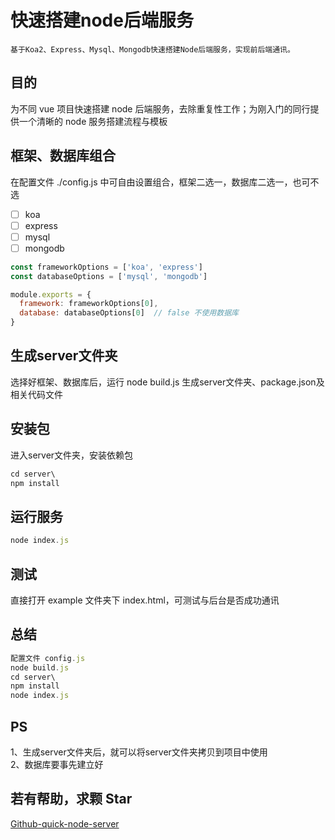 # 快速搭建node后端服务

    基于Koa2、Express、Mysql、Mongodb快速搭建Node后端服务，实现前后端通讯。

## 目的
为不同 vue 项目快速搭建 node 后端服务，去除重复性工作；为刚入门的同行提供一个清晰的 node 服务搭建流程与模板

## 框架、数据库组合
在配置文件 ./config.js 中可自由设置组合，框架二选一，数据库二选一，也可不选  
- [ ] koa
- [ ] express
- [ ] mysql
- [ ] mongodb
```js
const frameworkOptions = ['koa', 'express']
const databaseOptions = ['mysql', 'mongodb']

module.exports = {
  framework: frameworkOptions[0],
  database: databaseOptions[0]  // false 不使用数据库
}
```

## 生成server文件夹
选择好框架、数据库后，运行 node build.js 生成server文件夹、package.json及相关代码文件

## 安装包
进入server文件夹，安装依赖包
```js
cd server\
npm install
```

## 运行服务
```js
node index.js
```

## 测试
直接打开 example 文件夹下 index.html，可测试与后台是否成功通讯

## 总结
```js
配置文件 config.js
node build.js
cd server\
npm install
node index.js
```

## PS
1、生成server文件夹后，就可以将server文件夹拷贝到项目中使用  
2、数据库要事先建立好

## 若有帮助，求颗 Star
[Github-quick-node-server](https://github.com/Moon-Future/quick-node-server)